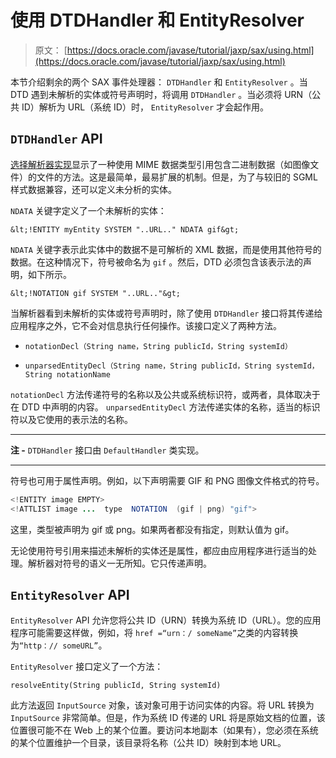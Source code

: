 # 使用 DTDHandler 和 EntityResolver

> 原文： [https://docs.oracle.com/javase/tutorial/jaxp/sax/using.html](https://docs.oracle.com/javase/tutorial/jaxp/sax/using.html)

本节介绍剩余的两个 SAX 事件处理器： `DTDHandler` 和 `EntityResolver` 。当 DTD 遇到未解析的实体或符号声明时，将调用 `DTDHandler` 。当必须将 URN（公共 ID）解析为 URL（系统 ID）时， `EntityResolver` 才会起作用。

## `DTDHandler` API

[选择解析器实现](validation.html)显示了一种使用 MIME 数据类型引用包含二进制数据（如图像文件）的文件的方法。这是最简单，最易扩展的机制。但是，为了与较旧的 SGML 样式数据兼容，还可以定义未分析的实体。

`NDATA` 关键字定义了一个未解析的实体：

`&lt;!ENTITY myEntity SYSTEM "..URL.." NDATA gif&gt;`

`NDATA` 关键字表示此实体中的数据不是可解析的 XML 数据，而是使用其他符号的数据。在这种情况下，符号被命名为 `gif` 。然后，DTD 必须包含该表示法的声明，如下所示。

`&lt;!NOTATION gif SYSTEM "..URL.."&gt;`

当解析器看到未解析的实体或符号声明时，除了使用 `DTDHandler` 接口将其传递给应用程序之外，它不会对信息执行任何操作。该接口定义了两种方法。

*   `notationDecl（String name，String publicId，String systemId）`

*   `unparsedEntityDecl（String name，String publicId，String systemId，String notationName`

`notationDecl` 方法传递符号的名称以及公共或系统标识符，或两者，具体取决于在 DTD 中声明的内容。 `unparsedEntityDecl` 方法传递实体的名称，适当的标识符以及它使用的表示法的名称。

* * *

**注 -** `DTDHandler` 接口由 `DefaultHandler` 类实现。

* * *

符号也可用于属性声明。例如，以下声明需要 GIF 和 PNG 图像文件格式的符号。

```java
<!ENTITY image EMPTY>
<!ATTLIST image ...  type  NOTATION  (gif | png) "gif">

```

这里，类型被声明为 gif 或 png。如果两者都没有指定，则默认值为 gif。

无论使用符号引用来描述未解析的实体还是属性，都应由应用程序进行适当的处​​理。解析器对符号的语义一无所知。它只传递声明。

## `EntityResolver` API

`EntityResolver` API 允许您将公共 ID（URN）转换为系统 ID（URL）。您的应用程序可能需要这样做，例如，将 `href =“urn：/ someName”`之类的内容转换为`“http：// someURL”`。

`EntityResolver` 接口定义了一个方法：

`resolveEntity(String publicId, String systemId)`

此方法返回 `InputSource` 对象，该对象可用于访问实体的内容。将 URL 转换为 `InputSource` 非常简单。但是，作为系统 ID 传递的 URL 将是原始文档的位置，该位置很可能不在 Web 上的某个位置。要访问本地副本（如果有），您必须在系统的某个位置维护一个目录，该目录将名称（公共 ID）映射到本地 URL。